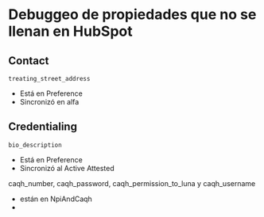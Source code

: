 # Debuggeo de propiedades que no se llenan en HubSpot

## Contact

`treating_street_address`

- Está en Preference
- Sincronizó en alfa

## Credentialing

`bio_description`

- Está en Preference
- Sincronizó al Active Attested

caqh_number, caqh_password, caqh_permission_to_luna y caqh_username

- están en NpiAndCaqh
- 
